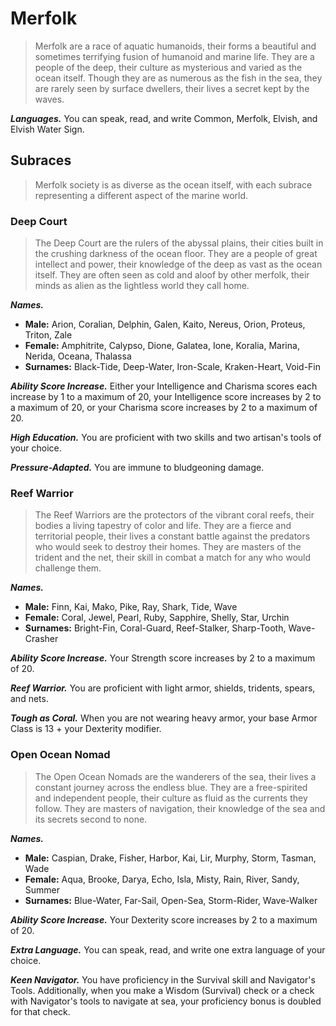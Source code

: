 # Merfolk

> Merfolk are a race of aquatic humanoids, their forms a beautiful and sometimes terrifying fusion of humanoid and marine life. They are a people of the deep, their culture as mysterious and varied as the ocean itself. Though they are as numerous as the fish in the sea, they are rarely seen by surface dwellers, their lives a secret kept by the waves.

***Languages.*** You can speak, read, and write Common, Merfolk, Elvish, and Elvish Water Sign.

## Subraces

> Merfolk society is as diverse as the ocean itself, with each subrace representing a different aspect of the marine world.

### Deep Court

> The Deep Court are the rulers of the abyssal plains, their cities built in the crushing darkness of the ocean floor. They are a people of great intellect and power, their knowledge of the deep as vast as the ocean itself. They are often seen as cold and aloof by other merfolk, their minds as alien as the lightless world they call home.

***Names.***
*   **Male:** Arion, Coralian, Delphin, Galen, Kaito, Nereus, Orion, Proteus, Triton, Zale
*   **Female:** Amphitrite, Calypso, Dione, Galatea, Ione, Koralia, Marina, Nerida, Oceana, Thalassa
*   **Surnames:** Black-Tide, Deep-Water, Iron-Scale, Kraken-Heart, Void-Fin

***Ability Score Increase.*** Either your Intelligence and Charisma scores each increase by 1 to a maximum of 20, your Intelligence score increases by 2 to a maximum of 20, or your Charisma score increases by 2 to a maximum of 20.

***High Education.*** You are proficient with two skills and two artisan's tools of your choice.

***Pressure-Adapted.*** You are immune to bludgeoning damage.

### Reef Warrior

> The Reef Warriors are the protectors of the vibrant coral reefs, their bodies a living tapestry of color and life. They are a fierce and territorial people, their lives a constant battle against the predators who would seek to destroy their homes. They are masters of the trident and the net, their skill in combat a match for any who would challenge them.

***Names.***
*   **Male:** Finn, Kai, Mako, Pike, Ray, Shark, Tide, Wave
*   **Female:** Coral, Jewel, Pearl, Ruby, Sapphire, Shelly, Star, Urchin
*   **Surnames:** Bright-Fin, Coral-Guard, Reef-Stalker, Sharp-Tooth, Wave-Crasher

***Ability Score Increase.*** Your Strength score increases by 2 to a maximum of 20.

***Reef Warrior.*** You are proficient with light armor, shields, tridents, spears, and nets.

***Tough as Coral.*** When you are not wearing heavy armor, your base Armor Class is 13 + your Dexterity modifier.

### Open Ocean Nomad

> The Open Ocean Nomads are the wanderers of the sea, their lives a constant journey across the endless blue. They are a free-spirited and independent people, their culture as fluid as the currents they follow. They are masters of navigation, their knowledge of the sea and its secrets second to none.

***Names.***
*   **Male:** Caspian, Drake, Fisher, Harbor, Kai, Lir, Murphy, Storm, Tasman, Wade
*   **Female:** Aqua, Brooke, Darya, Echo, Isla, Misty, Rain, River, Sandy, Summer
*   **Surnames:** Blue-Water, Far-Sail, Open-Sea, Storm-Rider, Wave-Walker

***Ability Score Increase.*** Your Dexterity score increases by 2 to a maximum of 20.

***Extra Language.*** You can speak, read, and write one extra language of your choice.

***Keen Navigator.*** You have proficiency in the Survival skill and Navigator's Tools. Additionally, when you make a Wisdom (Survival) check or a check with Navigator's tools to navigate at sea, your proficiency bonus is doubled for that check.
